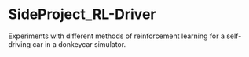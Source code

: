 # SideProject_RL-Driver
Experiments with different methods of reinforcement learning for a self-driving car in a donkeycar simulator.
